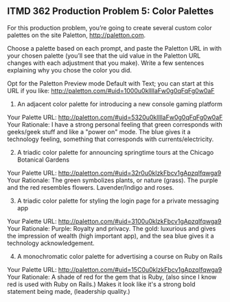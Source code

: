 ## ITMD 362 Production Problem 5: Color Palettes

For this production problem, you’re going to create several custom color palettes on the site Paletton, http://paletton.com.

Choose a palette based on each prompt, and paste the Paletton URL in with your chosen palette (you’ll see that the uid value in the Paletton URL changes with each adjustment that you make). Write a few sentences explaining why you chose the color you did.

Opt for the Paletton Preview mode Default with Text; you can start at this URL if you like: http://paletton.com/#uid=1000u0kllllaFw0g0qFqFg0w0aF

1. An adjacent color palette for introducing a new console gaming platform

Your Palette URL: http://paletton.com/#uid=5320u0kllllaFw0g0qFqFg0w0aF
Your Rationale: I have a strong personal feeling that green corresponds with geeks/geek stuff and like a "power on" mode. The blue gives it a technology feeling, something that corresponds with currents/electricity.

2. A triadic color palette for announcing springtime tours at the Chicago Botanical Gardens

Your Palette URL: http://paletton.com/#uid=32r0u0klzkFbcv1gApzqIfqwga9
Your Rationale: The green symbolizes plants, or nature (grass). The purple and the red resembles flowers. Lavender/Indigo and roses.

3. A triadic color palette for styling the login page for a private messaging app

Your Palette URL: http://paletton.com/#uid=3100u0klzkFbcv1gApzqIfqwga9
Your Rationale: Purple: Royalty and privacy. The gold: luxurious and gives the impression of wealth (high important app), and the sea blue gives it a technology acknowledgement. 

4. A monochromatic color palette for advertising a course on Ruby on Rails

Your Palette URL: http://paletton.com/#uid=15C0u0klzkFbcv1gApzqIfqwga9
Your Rationale: A shade of red for the gem that is Ruby, (also since I know red is used with Ruby on Rails.) Makes it look like it's a strong bold statement being made, (leadership quality.)

